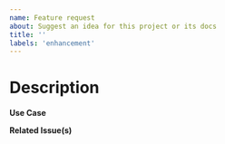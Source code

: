```yaml
---
name: Feature request
about: Suggest an idea for this project or its docs
title: ''
labels: 'enhancement'
---
```


# Description

**Use Case**

**Related Issue(s)**
